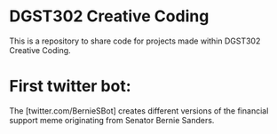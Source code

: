 # DGST302 Creative Coding
This is a repository to share code for projects made within DGST302 Creative Coding.

# First twitter bot:
The [twitter.com/BernieSBot] creates different versions of the financial support meme originating from Senator Bernie Sanders.
